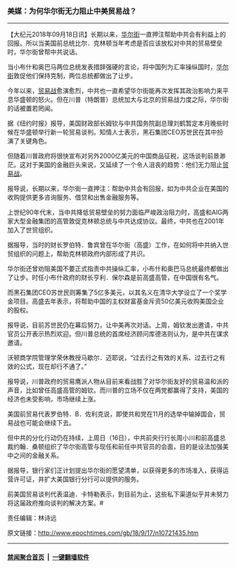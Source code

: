 ### 美媒：为何华尔街无力阻止中美贸易战？
------------------------

<p>【大纪元2018年09月18日讯】长期以来，<a href="http://www.epochtimes.com/gb/tag/%E5%8D%8E%E5%B0%94%E8%A1%97.html">华尔街</a>一直押注帮助中共会有利益上的回报。所以当美国前总统比尔．克林顿当年考虑是否应该放松对中共的贸易壁垒时，华尔街曾帮中共说话。</p>
<p>当小布什和奥巴马两位总统发表措辞强硬的言论，将中国列为汇率操纵国时，<a href="http://www.epochtimes.com/gb/tag/%E5%8D%8E%E5%B0%94%E8%A1%97.html">华尔街</a>敦促他们保持克制，两位总统都做出了让步。</p>
<p>今年以来，<a href="http://www.epochtimes.com/gb/tag/%E8%B4%B8%E6%98%93%E6%88%98.html">贸易战</a>愈演愈烈，中共也一直希望华尔街能再次发挥其政治影响力来平息华盛顿的怒火。但在川普（特朗普）总统加大与北京的贸易战力度之际，华尔街的话被置若罔闻。</p>
<p>据《纽约时报》报导，美国财政部长姆钦与中共国务院副总理刘鹤暂定本月晚些时候在华盛顿举行新一轮贸易谈判。知情人士表示，黑石集团CEO苏世民在其中扮演了关键角色。</p>
<p>但随着川普政府将很快宣布对另外2000亿美元的中国商品征税，这场谈判前景渺茫。这对于美国的金融巨头来说，又延续了一个令人沮丧的趋势：他们无力阻止<a href="http://www.epochtimes.com/gb/tag/%E8%B4%B8%E6%98%93%E6%88%98.html">贸易战</a>。</p>
<p>报导说，长期以来，华尔街一直押注：帮助中共会有回报，如为中共企业在美国的收购提供更多咨询服务、借贷和出售金融服务等。 <span class="Apple-converted-space"> </span></p>
<p>上世纪90年代末，当中共降低贸易壁垒的努力面临严峻政治阻力时，高盛和AIG两家大型金融集团的高管敦促克林顿总统与中共达成协议。最终，中共也在2001年加入了世贸组织。</p>
<p>据报导，当时的财长罗伯特．鲁宾曾在华尔街（高盛）工作，在如何将中共纳入世贸组织的问题上，帮助克林顿政府内部形成了共识。<span class="Apple-converted-space"> </span></p>
<p>华尔街还曾劝阻美国不要正式指责中共操纵汇率，小布什和奥巴马总统最终都做出了让步。时任小布什政府的财长亨利．保尔森是前高盛高管，在中国很有名气。</p>
<p>而黑石集团CEO苏世民则筹集了5亿多美元，以其名义在清华大学设立了一个奖学金项目。高盛去年表示，将帮助中国的主权财富基金斥资50亿美元收购美国企业的股权。</p>
<p>报导说，目前苏世民仍在幕后努力，让中美再次对话。上周，姆钦发出邀请，中共官员公开表示热烈欢迎。但川普总统的首席经济顾问库德洛则认为，是中共在谋求邀请。<span class="Apple-converted-space"> </span></p>
<p>沃顿商学院管理学荣休教授马歇尔．迈耶说，“过去行之有效的关系、过去行之有效的公式，现在却行不通了。”</p>
<p>报导说，川普政府的贸易鹰派人物从目前来看战胜了对华尔街友好的贸易温和派的声音，比如曾任高盛高管的姆钦。而川普的立场不仅在两党都赢得了支持，美国的经济也未受影响，市场继续上涨。</p>
<p>美国前贸易代表罗伯特．B．佐利克说，即使共和党在11月的选举中输掉国会，贸易战也可能会继续下去。</p>
<p>但中共的分化行动仍在持续，上周日（16日），中共前央行行长周小川和前高盛总裁约翰．桑顿组织了华尔街高管与现任和前任中共官员的会面，目的是设法加强美中之间的金融关系。</p>
<p>据报导，银行家们正计划提出华尔街的愿望清单，以获得更多的市场准入，获得运营许可证，并扩大美国银行分行可以提供的服务。</p>
<p>前美国贸易谈判代表温迪．卡特勒表示，到目前为止，这些私下渠道似乎并未努力将这届政府推向谈判的解决方案。#</p>
<p>责任编辑：林诗远</p>

原文链接：http://www.epochtimes.com/gb/18/9/17/n10721435.htm


------------------------
#### [禁闻聚合首页](https://github.com/gfw-breaker/banned-news/blob/master/README.md) &nbsp;|&nbsp;  [一键翻墙软件](https://github.com/gfw-breaker/nogfw/blob/master/README.md)